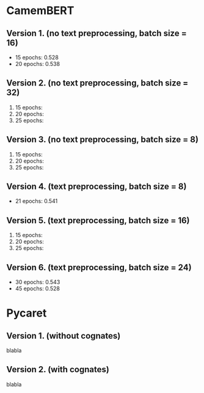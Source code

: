 # CamemBERT

## Version 1. (no text preprocessing, batch size = 16)

- 15 epochs: 0.528
- 20 epochs: 0.538

## Version 2. (no text preprocessing, batch size = 32)

1. 15 epochs:
2. 20 epochs:
3. 25 epochs:

## Version 3. (no text preprocessing, batch size = 8)

1. 15 epochs:
2. 20 epochs:
3. 25 epochs:

## Version 4. (text preprocessing, batch size = 8)

- 21 epochs: 0.541

## Version 5. (text preprocessing, batch size = 16)

1. 15 epochs:
2. 20 epochs:
3. 25 epochs:

## Version 6. (text preprocessing, batch size = 24)

- 30 epochs: 0.543
- 45 epochs: 0.528

# Pycaret

## Version 1. (without cognates)

blabla

## Version 2. (with cognates)

blabla
